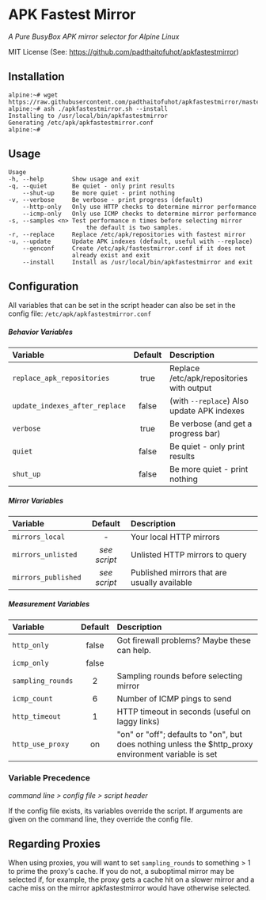 # APK Fastest Mirror
*A Pure BusyBox APK mirror selector for Alpine Linux*

MIT License (See: https://github.com/padthaitofuhot/apkfastestmirror)

## Installation
```text
alpine:~# wget https://raw.githubusercontent.com/padthaitofuhot/apkfastestmirror/master/apkfastestmirror.sh
alpine:~# ash ./apkfastestmirror.sh --install
Installing to /usr/local/bin/apkfastestmirror
Generating /etc/apk/apkfastestmirror.conf
alpine:~#
```

## Usage
```text
Usage
-h, --help        Show usage and exit
-q, --quiet       Be quiet - only print results
    --shut-up     Be more quiet - print nothing
-v, --verbose     Be verbose - print progress (default)
    --http-only   Only use HTTP checks to determine mirror performance
    --icmp-only   Only use ICMP checks to determine mirror performance
-s, --samples <n> Test performance n times before selecting mirror
                      the default is two samples.
-r, --replace     Replace /etc/apk/repositories with fastest mirror
-u, --update      Update APK indexes (default, useful with --replace)
    --genconf     Create /etc/apk/fastestmirror.conf if it does not
                  already exist and exit
    --install     Install as /usr/local/bin/apkfastestmirror and exit
```

## Configuration
All variables that can be set in the script header can also be set in the config file: `/etc/apk/apkfastestmirror.conf`

##### Behavior Variables

| Variable  | Default | Description
| :--- | :---: | :--- |
| `replace_apk_repositories` | true | Replace /etc/apk/repositories with output |
| `update_indexes_after_replace` | false | (with `--replace`) Also update APK indexes |
| `verbose` | true | Be verbose (and get a progress bar) |
| `quiet` | false | Be quiet - only print results |
| `shut_up` | false | Be more quiet - print nothing |

##### Mirror Variables

| Variable  | Default | Description
| :--- | :---: | :--- |
| `mirrors_local` | *-* | Your local HTTP mirrors |
| `mirrors_unlisted` | *see script* | Unlisted HTTP mirrors to query
| `mirrors_published` | *see script* | Published mirrors that are usually available

##### Measurement Variables

| Variable  | Default | Description
| :--- | :---: | :--- |
| `http_only` | false | Got firewall problems? Maybe these can help. |
| `icmp_only` | false | |
| `sampling_rounds` | 2 | Sampling rounds before selecting mirror
| `icmp_count` | 6 | Number of ICMP pings to send |
| `http_timeout` | 1 | HTTP timeout in seconds (useful on laggy links)
| `http_use_proxy` | on |  "on" or "off"; defaults to "on", but does nothing unless the $http_proxy environment variable is set |

### Variable Precedence

*command line > config file > script header*

If the config file exists, its variables override the script. If arguments are given on the command line, they override the config file.

## Regarding Proxies

When using proxies, you will want to set `sampling_rounds` to something > 1 to prime the proxy's cache. If you do not, a suboptimal mirror may be selected if, for example, the proxy gets a cache hit on a slower mirror and a cache miss on the mirror apkfastestmirror would have otherwise selected.
